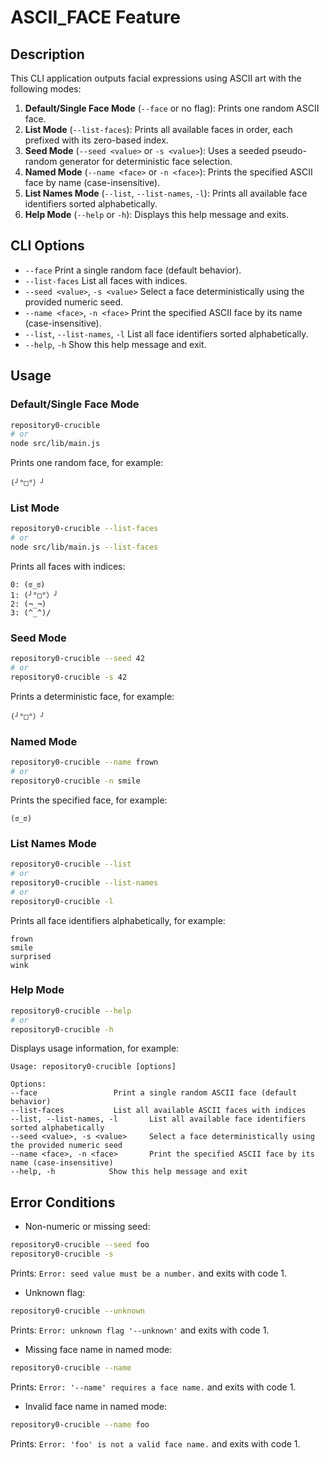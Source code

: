 # ASCII_FACE Feature

## Description

This CLI application outputs facial expressions using ASCII art with the following modes:

1. **Default/Single Face Mode** (`--face` or no flag): Prints one random ASCII face.
2. **List Mode** (`--list-faces`): Prints all available faces in order, each prefixed with its zero-based index.
3. **Seed Mode** (`--seed <value>` or `-s <value>`): Uses a seeded pseudo-random generator for deterministic face selection.
4. **Named Mode** (`--name <face>` or `-n <face>`): Prints the specified ASCII face by name (case-insensitive).
5. **List Names Mode** (`--list`, `--list-names`, `-l`): Prints all available face identifiers sorted alphabetically.
6. **Help Mode** (`--help` or `-h`): Displays this help message and exits.

## CLI Options

- `--face`             Print a single random face (default behavior).
- `--list-faces`       List all faces with indices.
- `--seed <value>`, `-s <value>`     Select a face deterministically using the provided numeric seed.
- `--name <face>`, `-n <face>`       Print the specified ASCII face by its name (case-insensitive).
- `--list`, `--list-names`, `-l`               List all face identifiers sorted alphabetically.
- `--help`, `-h`                      Show this help message and exit.

## Usage

### Default/Single Face Mode

```bash
repository0-crucible
# or
node src/lib/main.js
```

Prints one random face, for example:
```
(╯°□°）╯
```

### List Mode

```bash
repository0-crucible --list-faces
# or
node src/lib/main.js --list-faces
```

Prints all faces with indices:
```
0: (ಠ_ಠ)
1: (╯°□°）╯
2: (¬_¬)
3: (^_^)/
```

### Seed Mode

```bash
repository0-crucible --seed 42
# or
repository0-crucible -s 42
```

Prints a deterministic face, for example:
```
(╯°□°）╯
```

### Named Mode

```bash
repository0-crucible --name frown
# or
repository0-crucible -n smile
```

Prints the specified face, for example:
```
(ಠ_ಠ)
```

### List Names Mode

```bash
repository0-crucible --list
# or
repository0-crucible --list-names
# or
repository0-crucible -l
```

Prints all face identifiers alphabetically, for example:
```
frown
smile
surprised
wink
```

### Help Mode

```bash
repository0-crucible --help
# or
repository0-crucible -h
```

Displays usage information, for example:
```
Usage: repository0-crucible [options]

Options:
--face                 Print a single random ASCII face (default behavior)
--list-faces           List all available ASCII faces with indices
--list, --list-names, -l       List all available face identifiers sorted alphabetically
--seed <value>, -s <value>     Select a face deterministically using the provided numeric seed
--name <face>, -n <face>       Print the specified ASCII face by its name (case-insensitive)
--help, -h            Show this help message and exit
```

## Error Conditions

- Non-numeric or missing seed:
```bash
repository0-crucible --seed foo
repository0-crucible -s
```
Prints: `Error: seed value must be a number.` and exits with code 1.

- Unknown flag:
```bash
repository0-crucible --unknown
```
Prints: `Error: unknown flag '--unknown'` and exits with code 1.

- Missing face name in named mode:
```bash
repository0-crucible --name
```
Prints: `Error: '--name' requires a face name.` and exits with code 1.

- Invalid face name in named mode:
```bash
repository0-crucible --name foo
```
Prints: `Error: 'foo' is not a valid face name.` and exits with code 1.
